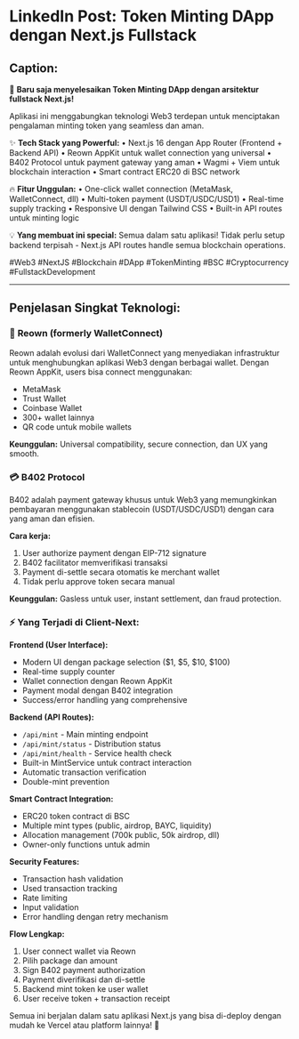 # LinkedIn Post: Token Minting DApp dengan Next.js Fullstack

## Caption:

🚀 **Baru saja menyelesaikan Token Minting DApp dengan arsitektur fullstack Next.js!**

Aplikasi ini menggabungkan teknologi Web3 terdepan untuk menciptakan pengalaman minting token yang seamless dan aman.

✨ **Tech Stack yang Powerful:**
• Next.js 16 dengan App Router (Frontend + Backend API)
• Reown AppKit untuk wallet connection yang universal
• B402 Protocol untuk payment gateway yang aman
• Wagmi + Viem untuk blockchain interaction
• Smart contract ERC20 di BSC network

🔥 **Fitur Unggulan:**
• One-click wallet connection (MetaMask, WalletConnect, dll)
• Multi-token payment (USDT/USDC/USD1)
• Real-time supply tracking
• Responsive UI dengan Tailwind CSS
• Built-in API routes untuk minting logic

💡 **Yang membuat ini special:** Semua dalam satu aplikasi! Tidak perlu setup backend terpisah - Next.js API routes handle semua blockchain operations.

#Web3 #NextJS #Blockchain #DApp #TokenMinting #BSC #Cryptocurrency #FullstackDevelopment

---

## Penjelasan Singkat Teknologi:

### 🔗 **Reown (formerly WalletConnect)**

Reown adalah evolusi dari WalletConnect yang menyediakan infrastruktur untuk menghubungkan aplikasi Web3 dengan berbagai wallet. Dengan Reown AppKit, users bisa connect menggunakan:

- MetaMask
- Trust Wallet
- Coinbase Wallet
- 300+ wallet lainnya
- QR code untuk mobile wallets

**Keunggulan:** Universal compatibility, secure connection, dan UX yang smooth.

### 💳 **B402 Protocol**

B402 adalah payment gateway khusus untuk Web3 yang memungkinkan pembayaran menggunakan stablecoin (USDT/USDC/USD1) dengan cara yang aman dan efisien.

**Cara kerja:**

1. User authorize payment dengan EIP-712 signature
2. B402 facilitator memverifikasi transaksi
3. Payment di-settle secara otomatis ke merchant wallet
4. Tidak perlu approve token secara manual

**Keunggulan:** Gasless untuk user, instant settlement, dan fraud protection.

### ⚡ **Yang Terjadi di Client-Next:**

**Frontend (User Interface):**

- Modern UI dengan package selection ($1, $5, $10, $100)
- Real-time supply counter
- Wallet connection dengan Reown AppKit
- Payment modal dengan B402 integration
- Success/error handling yang comprehensive

**Backend (API Routes):**

- `/api/mint` - Main minting endpoint
- `/api/mint/status` - Distribution status
- `/api/mint/health` - Service health check
- Built-in MintService untuk contract interaction
- Automatic transaction verification
- Double-mint prevention

**Smart Contract Integration:**

- ERC20 token contract di BSC
- Multiple mint types (public, airdrop, BAYC, liquidity)
- Allocation management (700k public, 50k airdrop, dll)
- Owner-only functions untuk admin

**Security Features:**

- Transaction hash validation
- Used transaction tracking
- Rate limiting
- Input validation
- Error handling dengan retry mechanism

**Flow Lengkap:**

1. User connect wallet via Reown
2. Pilih package dan amount
3. Sign B402 payment authorization
4. Payment diverifikasi dan di-settle
5. Backend mint token ke user wallet
6. User receive token + transaction receipt

Semua ini berjalan dalam satu aplikasi Next.js yang bisa di-deploy dengan mudah ke Vercel atau platform lainnya! 🎯
